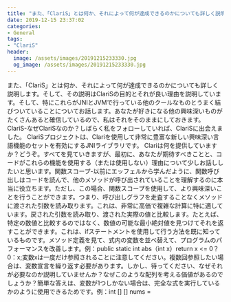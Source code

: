 ```yaml
---
title: "また、「ClariS」とは何か、それによって何が達成できるのかについても詳しく説明します。"
date: 2019-12-15 23:37:02
categories:
- General
tags:
- "ClariS"
header:
  image: /assets/images/20191215233330.jpg
  og_image: /assets/images/20191215233330.jpg
---
```


また、「ClariS」とは何か、それによって何が達成できるのかについても詳しく説明します。そして、その説明はClariSの目的とそれが良い理由を説明しています。そして、特にこれらがJNIとJVMで行っている他のクールなものとうまく結びついていることについてお話します。あなたが好きになる他の興味深いものがたくさんあると確信しているので、私はそれをそのままにしておきます。 ClariS-なぜClariSなのか？しばらく私をフォローしていれば、ClariSに出会えました。 ClariSプロジェクトは、Clariを使用して非常に豊富な新しい興味深い言語機能のセットを有効にするJNIライブラリです。 Clariは何を提供していますか？どうぞ。すべてを見ていきますが、最初に、あなたが期待すべきことと、コードがこれらの機能を使用する（または使用しない）理由について少しお話ししたいと思います。関数スコープ-以前にエッフェルから学んだように、関数呼び出しはコードを読んで、他のメソッドが呼び出されていることを理解するのに本当に役立ちます。ただし、この場合、関数スコープを使用して、より興味深いことを行うことができます。つまり、呼び出しグラフを走査することなくメソッドに渡された引数を読み取ります。これは、非常に高価で複雑な計算に特に適しています。戻された引数を読み取り、渡された実際の値と比較します。たとえば、特定の数値と比較するのではなく、数値の可能な最小絶対値を見つけてそれを返すことができます。これは、ifステートメントを使用して行う方法を既に知っているものです。メソッド定義を見て、式内の変数を並べ替えて、プログラムのパフォーマンスを改善します。例：public static int abs（int x）return x &lt;= 0？ 0：x;変数xは一度だけ参照されることに注意してください。複数回参照したい場合は、変数宣言を繰り返す必要があります。しかし、待ってください、なぜそれが必要なのか説明していませんか？なぜこのような配列を考える価値があるのでしょうか？簡単な答えは、変数が1つしかない場合は、完全な式を実行しているかのように使用できるためです。例：int [] [] nums =
